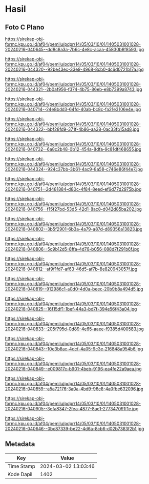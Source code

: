 # Hasil

## Foto C Plano

https://sirekap-obj-formc.kpu.go.id/af04/pemilu/pdpr/14/05/03/10/01/1405031001028-20240216-040645--dd8c8a3a-7b6c-4e8c-acaa-45830b8f8593.jpg

https://sirekap-obj-formc.kpu.go.id/af04/pemilu/pdpr/14/05/03/10/01/1405031001028-20240216-044320--92be43ec-33e9-4968-8cb0-dc6d0721b17a.jpg

https://sirekap-obj-formc.kpu.go.id/af04/pemilu/pdpr/14/05/03/10/01/1405031001028-20240216-044321--2b0af956-f374-4b75-86eb-e8b7399a8743.jpg

https://sirekap-obj-formc.kpu.go.id/af04/pemilu/pdpr/14/05/03/10/01/1405031001028-20240216-040714--24e8bdd3-64fd-40ab-bc8c-fa21e3106e4e.jpg

https://sirekap-obj-formc.kpu.go.id/af04/pemilu/pdpr/14/05/03/10/01/1405031001028-20240216-044322--bbf28fd9-371f-4b86-aa38-0ac33fb15ad8.jpg

https://sirekap-obj-formc.kpu.go.id/af04/pemilu/pdpr/14/05/03/10/01/1405031001028-20240216-040732--6a8c2b48-0b12-454a-8dfa-9c81df468655.jpg

https://sirekap-obj-formc.kpu.go.id/af04/pemilu/pdpr/14/05/03/10/01/1405031001028-20240216-044324--924c37bb-3b61-4ac9-8a58-c746e86f44e7.jpg

https://sirekap-obj-formc.kpu.go.id/af04/pemilu/pdpr/14/05/03/10/01/1405031001028-20240216-040751--2d481884-d80c-4f84-8eed-ef6d77d2975b.jpg

https://sirekap-obj-formc.kpu.go.id/af04/pemilu/pdpr/14/05/03/10/01/1405031001028-20240216-040756--f15f27bd-53d5-42d1-8ac8-d042d85ba202.jpg

https://sirekap-obj-formc.kpu.go.id/af04/pemilu/pdpr/14/05/03/10/01/1405031001028-20240216-040802--3b5f2901-6b3a-4a79-a87d-d89356a13823.jpg

https://sirekap-obj-formc.kpu.go.id/af04/pemilu/pdpr/14/05/03/10/01/1405031001028-20240216-040806--5c9b12d5-8ffa-4d76-b056-088d7f291b6f.jpg

https://sirekap-obj-formc.kpu.go.id/af04/pemilu/pdpr/14/05/03/10/01/1405031001028-20240216-040812--af9f1fd7-af63-46d5-af7b-8e820943057f.jpg

https://sirekap-obj-formc.kpu.go.id/af04/pemilu/pdpr/14/05/03/10/01/1405031001028-20240216-040819--912986c1-a0d0-4d0a-beec-20b9b8a494d5.jpg

https://sirekap-obj-formc.kpu.go.id/af04/pemilu/pdpr/14/05/03/10/01/1405031001028-20240216-040825--16f15df1-1bef-44a3-bd7f-394e56f43a04.jpg

https://sirekap-obj-formc.kpu.go.id/af04/pemilu/pdpr/14/05/03/10/01/1405031001028-20240216-040833--205f795d-0d89-4e65-aaee-f9385d400583.jpg

https://sirekap-obj-formc.kpu.go.id/af04/pemilu/pdpr/14/05/03/10/01/1405031001028-20240216-040843--10e3b8ac-4dcf-4a05-9c3e-216848a954b6.jpg

https://sirekap-obj-formc.kpu.go.id/af04/pemilu/pdpr/14/05/03/10/01/1405031001028-20240216-040849--e009817c-b901-4beb-9196-ea4fe22a9aea.jpg

https://sirekap-obj-formc.kpu.go.id/af04/pemilu/pdpr/14/05/03/10/01/1405031001028-20240216-040859--a5a72176-3a0a-4bd9-96c8-4a0fbe632096.jpg

https://sirekap-obj-formc.kpu.go.id/af04/pemilu/pdpr/14/05/03/10/01/1405031001028-20240216-040905--3efa8347-2fea-4877-8ae1-277347091f1e.jpg

https://sirekap-obj-formc.kpu.go.id/af04/pemilu/pdpr/14/05/03/10/01/1405031001028-20240216-040646--0bc87339-be22-4d6a-8cb6-d02b7383f2b1.jpg


## Metadata

| Key        | Value               |
| ---------- | ------------------- |
| Time Stamp | 2024-03-02 13:03:46 |
| Kode Dapil | 1402                |



